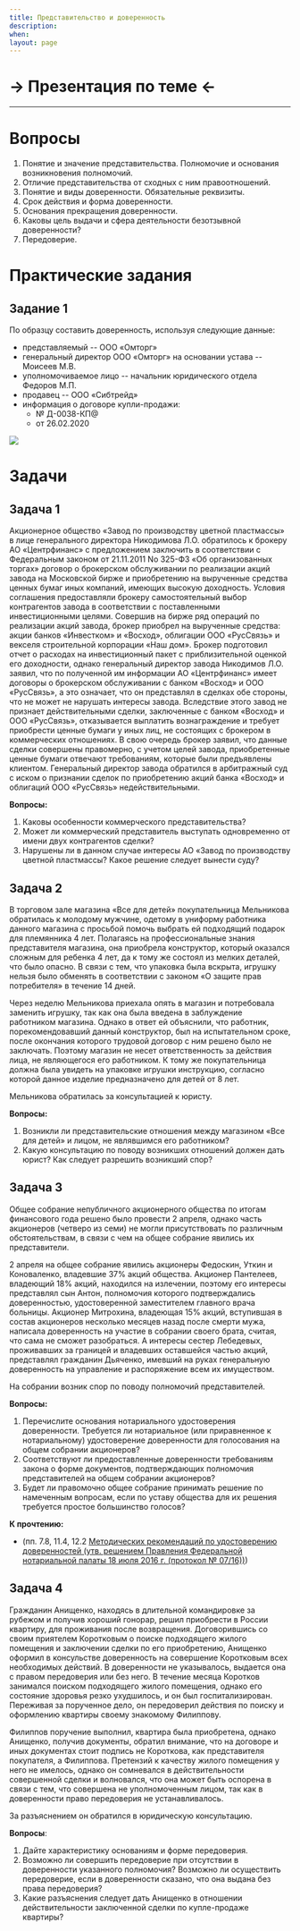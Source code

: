 ```yaml
---
title: Представительство и доверенность
description:
when:
layout: page
---
```


# &rarr; <a id="goToPresentation" target="_blank">Презентация по теме</a> &larr;

<hr />

# Вопросы

1. Понятие и значение представительства. Полномочие и основания возникновения
   полномочий.
2. Отличие представительства от сходных с ним правоотношений.
3. Понятие и виды доверенности. Обязательные реквизиты.
4. Срок действия и форма доверенности.
5. Основания прекращения доверенности.
6. Каковы цель выдачи и сфера деятельности безотзывной доверенности?
7. Передоверие.

# Практические задания

## Задание 1

По образцу составить доверенность, используя следующие данные:

- представляемый -- ООО «Омторг»
- генеральный директор ООО «Омторг» на основании устава -- Моисеев М.В.
- уполномочиваемое лицо -- начальник юридического отдела Федоров М.П.
- продавец -- ООО «Сибтрейд»
- информация о договоре купли-продажи:
  - № Д-0038-КП@
  - от 26.02.2020

![](./08/доверенность_с_пометками.jpg)

# Задачи

## Задача 1

Акционерное общество «Завод по производству цветной пластмассы» в лице
генерального директора Никодимова Л.О. обратилось к брокеру АО «Центрфинанс» с
предложением заключить в соответствии с Федеральным законом от 21.11.2011 No
325-ФЗ «Об организованных торгах» договор о брокерском обслуживании по
реализации акций завода на Московской бирже и приобретению на вырученные
средства ценных бумаг иных компаний, имеющих высокую доходность. Условия
соглашения предоставляли брокеру самостоятельный выбор контрагентов завода в
соответствии с поставленными инвестиционными целями. Совершив на бирже ряд
операций по реализации акций завода, брокер приобрел на вырученные средства:
акции банков «Инвестком» и «Восход», облигации ООО «РусСвязь» и векселя
строительной корпорации «Наш дом». Брокер подготовил отчет о расходах на
инвестиционный пакет с приблизительной оценкой его доходности, однако
генеральный директор завода Никодимов Л.О. заявил, что по полученной им
информации АО «Центрфинанс» имеет договоры о брокерском обслуживании с банком
«Восход» и ООО «РусСвязь», а это означает, что он представлял в сделках обе
стороны, что не может не нарушать интересы завода. Вследствие этого завод не
признает действительными сделки, заключенные с банком «Восход» и ООО «РусСвязь»,
отказывается выплатить вознаграждение и требует приобрести ценные бумаги у иных
лиц, не состоящих с брокером в коммерческих отношениях. В свою очередь брокер
заявил, что данные сделки совершены правомерно, с учетом целей завода,
приобретенные ценные бумаги отвечают требованиям, которые были предъявлены
клиентом. Генеральный директор завода обратился в арбитражный суд с иском о
признании сделок по приобретению акций банка «Восход» и облигаций ООО «РусСвязь»
недействительными.

**Вопросы:**

1. Каковы особенности коммерческого представительства?
2. Может ли коммерческий представитель выступать одновременно от имени двух
   контрагентов сделки?
3. Нарушены ли в данном случае интересы АО «Завод по производству цветной
   пластмассы? Какое решение следует вынести суду?

## Задача 2

В торговом зале магазина «Все для детей» покупательница Мельникова обратилась к
молодому мужчине, одетому в униформу работника данного магазина с просьбой
помочь выбрать ей подходящий подарок для племянника 4 лет. Полагаясь на
профессиональные знания представителя магазина, она приобрела конструктор,
который оказался сложным для ребенка 4 лет, да к тому же состоял из мелких
деталей, что было опасно. В связи с тем, что упаковка была вскрыта, игрушку
нельзя было обменять в соответствии с законом «О защите прав потребителя» в
течение 14 дней.

Через неделю Мельникова приехала опять в магазин и потребовала заменить игрушку,
так как она была введена в заблуждение работником магазина. Однако в ответ ей
объяснили, что работник, порекомендовавший данный конструктор, был на
испытательном сроке, после окончания которого трудовой договор с ним решено было
не заключать. Поэтому магазин не несет ответственность за действия лица, не
являющегося его работником. К тому же покупательница должна была увидеть на
упаковке игрушки инструкцию, согласно которой данное изделие предназначено для
детей от 8 лет.

Мельникова обратилась за консультацией к юристу.

**Вопросы:**

1. Возникли ли представительские отношения между магазином «Все для детей» и
   лицом, не являвшимся его работником?
2. Какую консультацию по поводу возникших отношений должен дать юрист? Как
   следует разрешить возникший спор?

## Задача 3

Общее собрание непубличного акционерного общества по итогам финансового года
решено было провести 2 апреля, однако часть акционеров (четверо из семи) не
могли присутствовать по различным обстоятельствам, в связи с чем на общее
собрание явились их представители.

2 апреля на общее собрание явились акционеры Федоскин, Уткин и Коноваленко,
владевшие 37% акций общества. Акционер Пантелеев, владеющий 18% акций, находился
на излечении, поэтому его интересы представлял сын Антон, полномочия которого
подтверждались доверенностью, удостоверенной заместителем главного врача
больницы. Акционер Митрохина, владеющая 15% акций, вступившая в состав
акционеров несколько месяцев назад после смерти мужа, написала доверенность на
участие в собрании своего брата, считая, что сама не сможет разобраться. А
интересы сестер Лебедевых, проживавших за границей и владевших оставшейся частью
акций, представлял гражданин Дьяченко, имевший на руках генеральную доверенность
на управление и распоряжение всем их имуществом.

На собрании возник спор по поводу полномочий представителей.

**Вопросы:**

1. Перечислите основания нотариального удостоверения доверенности. Требуется ли
   нотариальное (или приравненное к нотариальному) удостоверение доверенности
   для голосования на общем собрании акционеров?
2. Соответствуют ли предоставленные доверенности требованиям закона о форме
   документов, подтверждающих полномочия представителей на общем собрании
   акционеров?
3. Будет ли правомочно общее собрание принимать решение по намеченным вопросам,
   если по уставу общества для их решения требуется простое большинство голосов?

**К прочтению:**

- (пп. 7.8, 11.4, 12.2 [Методических рекомендаций по удостоверению доверенностей (утв. решением Правления Федеральной нотариальной палаты 18 июля 2016 г. (протокол № 07/16))](https://www.garant.ru/products/ipo/prime/doc/71398208/))

## Задача 4

Гражданин Анищенко, находясь в длительной командировке за рубежом и получив
хороший гонорар, решил приобрести в России квартиру, для проживания после
возвращения. Договорившись со своим приятелем Коротковым о поиске подходящего
жилого помещения и заключении сделки по его приобретению, Анищенко оформил в
консульстве доверенность на совершение Коротковым всех необходимых действий. В
доверенности не указывалось, выдается она с правом передоверия или без него. В
течение месяца Коротков занимался поиском подходящего жилого помещения, однако
его состояние здоровья резко ухудшилось, и он был госпитализирован. Переживая за
порученное дело, он передоверил действия по поиску и оформлению квартиры своему
знакомому Филиппову.

Филиппов поручение выполнил, квартира была приобретена, однако Анищенко, получив
документы, обратил внимание, что на договоре и иных документах стоит подпись не
Короткова, как представителя покупателя, а Филиппова. Претензий к качеству
жилого помещения у него не имелось, однако он сомневался в действительности
совершенной сделки и волновался, что она может быть оспорена в связи с тем, что
совершена не уполномоченным лицом, так как в доверенности право передоверия не
устанавливалось.

За разъяснением он обратился в юридическую консультацию.

**Вопросы**:

1. Дайте характеристику основаниям и форме передоверия.
2. Возможно ли совершить передоверие при отсутствии в доверенности указанного
   полномочия? Возможно ли осуществить передоверие, если в доверенности сказано,
   что она выдана без права передоверия?
3. Какие разъяснения следует дать Анищенко в отношении действительности
   заключенной сделки по купле-продаже квартиры?
